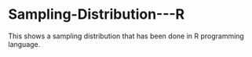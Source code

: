 # Sampling-Distribution---R
This shows a sampling distribution that has been done in R programming language.
